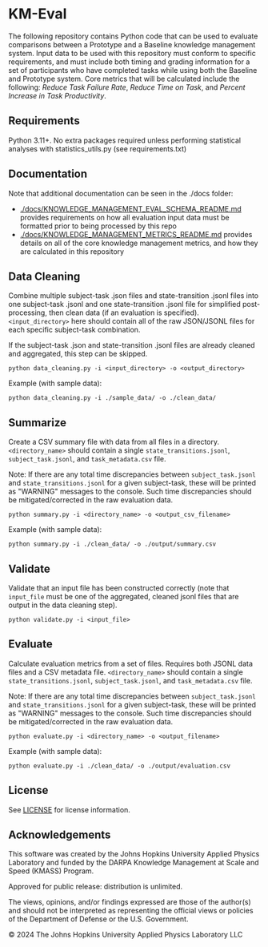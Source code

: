 # KM-Eval

The following repository contains Python code that can be used to evaluate comparisons between a Prototype and a Baseline knowledge management system.  Input data to be used with this repository must conform to specific requirements, and must include both timing and grading information for a set of participants who have completed tasks while using both the Baseline and Prototype system.  Core metrics that will be calculated include the following:  _Reduce Task Failure Rate_, _Reduce Time on Task_, and _Percent Increase in Task Productivity_.

## Requirements

Python 3.11+. No extra packages required unless performing statistical analyses with statistics_utils.py (see requirements.txt)

## Documentation

Note that additional documentation can be seen in the ./docs folder:
- [./docs/KNOWLEDGE_MANAGEMENT_EVAL_SCHEMA_README.md](./docs/KNOWLEDGE_MANAGEMENT_EVAL_SCHEMA_README.md) provides requirements on how all evaluation input data must be formatted prior to being processed by this repo
- [./docs/KNOWLEDGE_MANAGEMENT_METRICS_README.md](./docs/KNOWLEDGE_MANAGEMENT_METRICS_README.md) provides details on all of the core knowledge management metrics, and how they are calculated in this repository

## Data Cleaning

Combine multiple subject-task .json files and state-transition .jsonl files into one subject-task .jsonl and one state-transition .jsonl file for simplified post-processing, then clean data (if an evaluation is specified). `<input_directory>` here should contain all of the raw JSON/JSONL files for each specific subject-task combination.

If the subject-task .json and state-transition .jsonl files are already cleaned and aggregated, this step can be skipped.

```
python data_cleaning.py -i <input_directory> -o <output_directory>
```

Example (with sample data):
```
python data_cleaning.py -i ./sample_data/ -o ./clean_data/
```

## Summarize

Create a CSV summary file with data from all files in a directory. `<directory_name>` should contain a single `state_transitions.jsonl`, `subject_task.jsonl`, and `task_metadata.csv` file.

Note: If there are any total time discrepancies between `subject_task.jsonl` and `state_transitions.jsonl` for a given subject-task, these will be printed as "WARNING" messages to the console. Such time discrepancies should be mitigated/corrected in the raw evaluation data.

```
python summary.py -i <directory_name> -o <output_csv_filename>
```
Example (with sample data):
```
python summary.py -i ./clean_data/ -o ./output/summary.csv
```

## Validate

Validate that an input file has been constructed correctly (note that `input_file` must be one of the aggregated, cleaned jsonl files that are output in the data cleaning step).

```
python validate.py -i <input_file>
```

## Evaluate

Calculate evaluation metrics from a set of files. Requires both JSONL data files and a CSV metadata file. `<directory_name>` should contain a single `state_transitions.jsonl`, `subject_task.jsonl`, and `task_metadata.csv` file.

Note: If there are any total time discrepancies between `subject_task.jsonl` and `state_transitions.jsonl` for a given subject-task, these will be printed as "WARNING" messages to the console. Such time discrepancies should be mitigated/corrected in the raw evaluation data.

```
python evaluate.py -i <directory_name> -o <output_filename>
```
Example (with sample data):
```
python evaluate.py -i ./clean_data/ -o ./output/evaluation.csv
```

## License

See [LICENSE](LICENSE.md) for license information.

## Acknowledgements

This software was created by the Johns Hopkins University Applied Physics Laboratory and funded by the DARPA Knowledge Management at Scale and Speed (KMASS) Program.

Approved for public release:  distribution is unlimited. 

The views, opinions, and/or findings expressed are those of the author(s) and should not be interpreted as representing the official views or policies of the Department of Defense or the U.S. Government.

© 2024 The Johns Hopkins University Applied Physics Laboratory LLC
